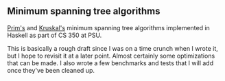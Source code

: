 ## Minimum spanning tree algorithms

[Prim's](https://en.wikipedia.org/wiki/Prim%27s_algorithm) and [Kruskal's](https://en.wikipedia.org/wiki/Kruskal%27s_algorithm) minimum spanning tree algorithms implemented in Haskell as part of CS 350 at PSU.

This is basically a rough draft since I was on a time crunch when I wrote it, but I hope to revisit it at a later point.
Almost certainly some optimizations that can be made.
I also wrote a few benchmarks and tests that I will add once they've been cleaned up.
